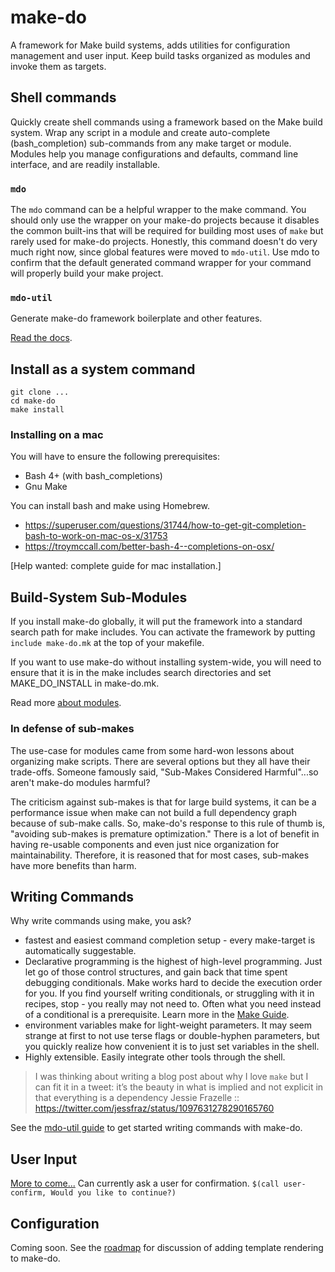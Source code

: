 # make-do

A framework for Make build systems, adds utilities for configuration management and user input. Keep build tasks organized as modules and invoke them as targets.

## Shell commands

Quickly create shell commands using a framework based on the Make build system. Wrap any script in a module and create auto-complete (bash_completion) sub-commands from any make target or module. Modules help you manage configurations and defaults, command line interface, and are readily installable.

### `mdo`

The `mdo` command can be a helpful wrapper to the make command. You should only use the wrapper on your make-do projects because it disables the common built-ins that will be required for building most uses of `make` but rarely used for make-do projects. Honestly, this command doesn't do very much right now, since global features were moved to `mdo-util`. Use mdo to confirm that the default generated command wrapper for your command will properly build your make project. 

### `mdo-util`

Generate make-do framework boilerplate and other features. 

[Read the docs](docs/mdo-util.md).

## Install as a system command

```
git clone ...
cd make-do
make install
```

### Installing on a mac

You will have to ensure the following prerequisites:

- Bash 4+ (with bash_completions)
- Gnu Make

You can install bash and make using Homebrew. 

- https://superuser.com/questions/31744/how-to-get-git-completion-bash-to-work-on-mac-os-x/31753
- https://troymccall.com/better-bash-4--completions-on-osx/

[Help wanted: complete guide for mac installation.]

## Build-System Sub-Modules

If you install make-do globally, it will put the framework into a standard search path for make includes. You can activate the framework by putting `include make-do.mk` at the top of your makefile.

If you want to use make-do without installing system-wide, you will need to ensure that it is in the make includes search directories and set MAKE_DO_INSTALL in make-do.mk.

Read more [about modules](docs/modules.md).

### In defense of sub-makes

The use-case for modules came from some hard-won lessons about organizing make scripts. There are several options but they all have their trade-offs. Someone famously said, "Sub-Makes Considered Harmful"...so aren't make-do modules harmful?

The criticism against sub-makes is that for large build systems, it can be a performance issue when make can not build a full dependency graph because of sub-make calls. So, make-do's response to this rule of thumb is, "avoiding sub-makes is premature optimization." There is a lot of benefit in having re-usable components and even just nice organization for maintainability. Therefore, it is reasoned that for most cases, sub-makes have more benefits than harm.

## Writing Commands

Why write commands using make, you ask? 

- fastest and easiest command completion setup - every make-target is automatically suggestable.
- Declarative programming is the highest of high-level programming. Just let go of those control structures, and gain back that time spent debugging  conditionals. Make works hard to decide the execution order for you. If you find yourself writing conditionals, or struggling with it in recipes, stop - you really may not need to. Often what you need instead of a conditional is a prerequisite.  Learn more in the [Make Guide](docs/make-guide.md).
- environment variables make for light-weight parameters. It may seem strange at first to not use terse flags or double-hyphen parameters, but you quickly realize how convenient it is to just set variables in the shell. 
- Highly extensible. Easily integrate other tools through the shell.

> I was thinking about writing a blog post about why I love `make` but I can fit it in a tweet: it’s the beauty in what is implied and not explicit in that everything is a dependency
> Jessie Frazelle :: https://twitter.com/jessfraz/status/1097631278290165760

See the [mdo-util guide](docs/mdo-util.md) to get started writing commands with make-do.

## User Input

[More to come...](docs/user-input.md)
Can currently ask a user for confirmation.
```$(call user-confirm, Would you like to continue?)```

## Configuration 
Coming soon. See the [roadmap](docs/roadmap.md) for discussion of adding template rendering to make-do.
